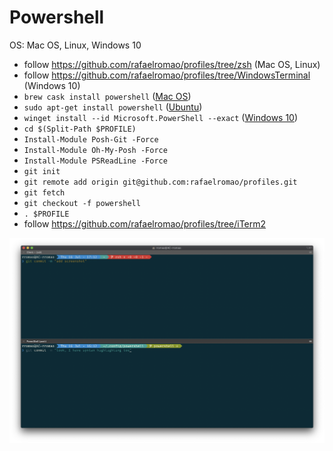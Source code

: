 # Powershell

OS: Mac OS, Linux, Windows 10

- follow https://github.com/rafaelromao/profiles/tree/zsh (Mac OS, Linux)
- follow https://github.com/rafaelromao/profiles/tree/WindowsTerminal (Windows 10)
- `brew cask install powershell` ([Mac OS](https://docs.microsoft.com/pt-br/powershell/scripting/install/installing-powershell-core-on-macos?view=powershell-7))
- `sudo apt-get install powershell` ([Ubuntu](https://docs.microsoft.com/pt-br/powershell/scripting/install/installing-powershell-core-on-linux?view=powershell-7))
- `winget install --id Microsoft.PowerShell --exact` ([Windows 10](https://docs.microsoft.com/pt-br/powershell/scripting/install/installing-powershell-core-on-windows?view=powershell-7))
- `cd $(Split-Path $PROFILE)`
- `Install-Module Posh-Git -Force`
- `Install-Module Oh-My-Posh -Force`
- `Install-Module PSReadLine -Force`
- `git init`
- `git remote add origin git@github.com:rafaelromao/profiles.git`
- `git fetch`
- `git checkout -f powershell`
- `. $PROFILE`
- follow https://github.com/rafaelromao/profiles/tree/iTerm2

![](pretty-prompt.png?raw=true)